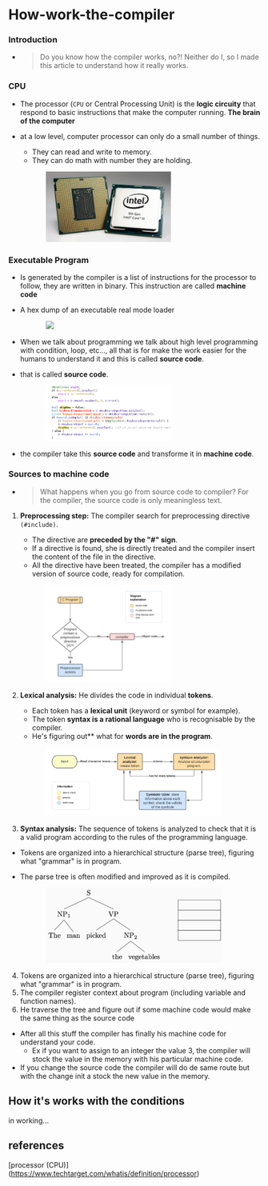 # How-work-the-compiler

### Introduction
* >Do you know how the compiler works, no?! Neither do I, so I made this article to understand how it really works.

### CPU
* The processor (`CPU` or Central Processing Unit) is the **logic circuity** that respond to basic instructions that make 
the computer running. **The brain of the computer**

* at a low level, computer processor can only do a small number of things.

  * They can read and write to memory.
  * They can do math with number they are holding.


   &nbsp;&nbsp;&nbsp;&nbsp;&nbsp;&nbsp;&nbsp;&nbsp;&nbsp;&nbsp;&nbsp;&nbsp;
   [<img src="img/processor.jpg" width="250">](img/processor.jpg)

[//]: # (   [![processor appearance]&#40;<img src="img/processor.jpg" width="250">&#41;]&#40;img/processor.jpg&#41;)


### Executable Program
* Is generated by the compiler is a list of instructions for the processor to follow, they are written in binary. 
This instruction are called **machine code**

* A hex dump of an executable real mode loader   
   

   &nbsp;&nbsp;&nbsp;&nbsp;&nbsp;&nbsp;&nbsp;&nbsp;&nbsp;&nbsp;&nbsp;&nbsp;
   [<img src="https://upload.wikimedia.org/wikipedia/commons/2/29/Binary_executable_file2.png" width="250">](<img src="https://upload.wikimedia.org/wikipedia/commons/2/29/Binary_executable_file2.png" width="1500">)

[//]: # ([![hex dump example]&#40;<img src="https://upload.wikimedia.org/wikipedia/commons/2/29/Binary_executable_file2.png" width="250">&#41;]&#40;<img src="https://upload.wikimedia.org/wikipedia/commons/2/29/Binary_executable_file2.png" width="1500">&#41;)

* When we talk about programming we talk about high level programming with condition, loop, etc..., 
all that is for make the work easier for the humans to understand it and this is called **source code**.
* that is called **source code**.


   &nbsp;&nbsp;&nbsp;&nbsp;&nbsp;&nbsp;&nbsp;&nbsp;&nbsp;&nbsp;&nbsp;&nbsp;
   [<img src="img/codebrowser_kdevelop.png" width="250">](img/codebrowser_kdevelop.png)

[//]: # (   [![source code example]&#40;<img src="img/codebrowser_kdevelop.png" width="250">&#41;]&#40;img/codebrowser_kdevelop.png&#41;)


* the compiler take this **source code** and transforme it in **machine code**.

### Sources to machine code
* >What happens when you go from source code to compiler? For the compiler, the source code is only meaningless text.
1. **Preprocessing step:** The compiler search for preprocessing directive `(#include)`.
   * The directive are **preceded by the "#" sign**.
   * If a directive is found, she is directly treated and the compiler insert the content of the file in the directive.
   * All the directive have been treated, the compiler has a modified version of source code, ready for compilation.


   &nbsp;&nbsp;&nbsp;&nbsp;&nbsp;&nbsp;&nbsp;&nbsp;&nbsp;&nbsp;&nbsp;&nbsp;
   [<img src="img/Diagram_preprocessor.png" width="250">](img/Diagram_preprocessor.png)

[//]: # (   [![pre-processor scheme]&#40;<img src="img/Diagram preprocessor.png" width="250">&#41;]&#40;img/Diagram_preprocessor.png&#41;)


2. **Lexical analysis:** He divides the code in individual **tokens**.
   * Each token has a **lexical unit** (keyword or symbol for example).
   * The token **syntax is a rational language** who is recognisable by the compiler.
   * He's figuring out** what for **words are in the program**.
   

   &nbsp;&nbsp;&nbsp;&nbsp;&nbsp;&nbsp;&nbsp;&nbsp;&nbsp;&nbsp;&nbsp;&nbsp;
   [<img src="img/analyzer.png" width="350">](img/analyzer.png)

[//]: # (   [![lexical analyser scheme]&#40;<img src="img/analyzer.png" width="300">&#41;]&#40;img/analyzer.png&#41;)


3. **Syntax analysis:** The sequence of tokens is analyzed to check that it is a valid program according to the rules of the programming language.
* Tokens are organized into a hierarchical structure (parse tree), figuring what "grammar" is in program.
* The parse tree is often modified and improved as it is compiled.


   &nbsp;&nbsp;&nbsp;&nbsp;&nbsp;&nbsp;&nbsp;&nbsp;&nbsp;&nbsp;&nbsp;&nbsp;
   [<img src="img/tree-shift-reduce.gif" width="350">](img/tree-shift-reduce.gif)


4. Tokens are organized into a hierarchical structure (parse tree), figuring what "grammar" is in program.
5. The compiler register context about program (including variable and function names).
6. He traverse the tree and figure out if some machine code would make the same thing as the source code
* After all this stuff the compiler has finally his machine code for understand your code.
    - Ex if you want to assign to an integer the value 3, the compiler will stock the value in the memory with his particular machine code.
* If you change the source code the compiler will do de same route but with the change init a stock the new value in the memory.

## How it's works with the conditions
in working...
## references

[processor (CPU)] (https://www.techtarget.com/whatis/definition/processor)
